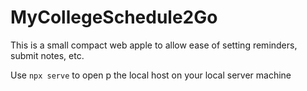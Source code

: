 # MyCollegeSchedule2Go
This is a small compact web apple to allow ease of setting reminders, submit notes, etc. 

Use `npx serve` to open p the local host on your local server machine
